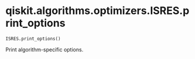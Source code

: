 # qiskit.algorithms.optimizers.ISRES.print\_options

`ISRES.print_options()`

Print algorithm-specific options.
